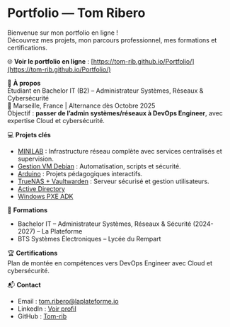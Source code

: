 # Portfolio — Tom Ribero

Bienvenue sur mon portfolio en ligne !  
Découvrez mes projets, mon parcours professionnel, mes formations et certifications.

🌐 **Voir le portfolio en ligne** : [https://tom-rib.github.io/Portfolio/](https://tom-rib.github.io/Portfolio/)


🌟 **À propos**  
Étudiant en Bachelor IT (B2) – Administrateur Systèmes, Réseaux & Cybersécurité  
📍 Marseille, France | Alternance dès Octobre 2025  
Objectif : **passer de l’admin systèmes/réseaux à DevOps Engineer**, avec expertise Cloud et cybersécurité.

💻 **Projets clés**  
- [MINILAB](https://github.com/Tom-rib/documentation_minilab) : Infrastructure réseau complète avec services centralisés et supervision.  
- [Gestion VM Debian](https://github.com/Tom-rib/Documentation_Script_Systeme_Securite) : Automatisation, scripts et sécurité.  
- [Arduino](https://github.com/Tom-rib/Arduino) : Projets pédagogiques interactifs.  
- [TrueNAS + Vaultwarden](https://github.com/Tom-rib/Documentation-Serveur-TrueNas-Scale) : Serveur sécurisé et gestion utilisateurs.  
- [Active Directory](https://github.com/Tom-rib/Documentation_Serveur_Windows_ActiveDirectory)  
- [Windows PXE ADK](https://github.com/Tom-rib/Documentation_Serveur_Windows_PXE_ADK)

📄 **Formations**  
- Bachelor IT – Administrateur Systèmes, Réseaux & Sécurité (2024-2027) – La Plateforme  
- BTS Systèmes Électroniques – Lycée du Rempart  

🏆 **Certifications**  
Plan de montée en compétences vers DevOps Engineer avec Cloud et cybersécurité.

📬 **Contact**  
- Email : tom.ribero@laplateforme.io  
- LinkedIn : [Voir profil](https://linkedin.com/in/tom-ribero-462ba2339)  
- GitHub : [Tom-rib](https://github.com/Tom-rib)  


